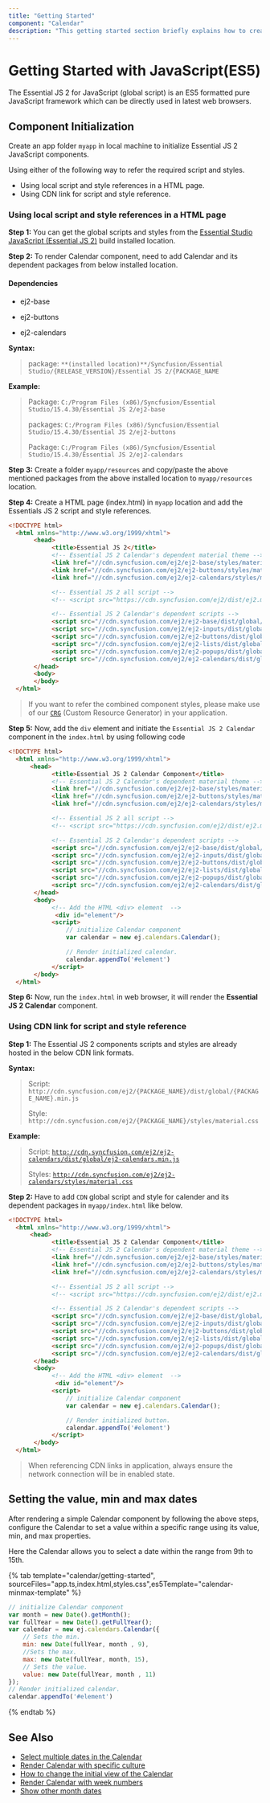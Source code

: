```yaml
---
title: "Getting Started"
component: "Calendar"
description: "This getting started section briefly explains how to create a calendar component in application."
---
```


# Getting Started  with JavaScript(ES5)

The Essential JS 2 for JavaScript (global script) is an ES5 formatted pure JavaScript framework which can be directly used in latest web browsers.

## Component Initialization

Create an app folder `myapp` in local machine to initialize Essential JS 2 JavaScript components.

Using either of the following way to refer the required script and styles.

* Using local script and style references in a HTML page.
* Using CDN link for script and style reference.

### Using local script and style references in a HTML page

**Step 1:** You can get the global scripts and styles from the [Essential Studio JavaScript (Essential JS 2)](https://www.syncfusion.com/downloads/essential-js2) build installed location.

**Step 2:** To render Calendar component, need to add Calendar and its dependent packages from below installed location.

#### Dependencies

* ej2-base

* ej2-buttons

* ej2-calendars

**Syntax:**

> package: `**(installed location)**/Syncfusion/Essential Studio/{RELEASE_VERSION}/Essential JS 2/{PACKAGE_NAME`

**Example:**

> Package: `C:/Program Files (x86)/Syncfusion/Essential Studio/15.4.30/Essential JS 2/ej2-base`
>
> packages: `C:/Program Files (x86)/Syncfusion/Essential Studio/15.4.30/Essential JS 2/ej2-buttons`
>
> Package: `C:/Program Files (x86)/Syncfusion/Essential Studio/15.4.30/Essential JS 2/ej2-calendars`
>

**Step 3:** Create a folder `myapp/resources` and copy/paste the above mentioned packages from the above installed location to `myapp/resources` location.

**Step 4:** Create a HTML page (index.html) in `myapp` location and add the Essentials JS 2 script and style references.

```html
<!DOCTYPE html>
  <html xmlns="http://www.w3.org/1999/xhtml">
       <head>
            <title>Essential JS 2</title>
            <!-- Essential JS 2 Calendar's dependent material theme -->
            <link href="//cdn.syncfusion.com/ej2/ej2-base/styles/material.css" rel="stylesheet" type="text/css" />
            <link href="//cdn.syncfusion.com/ej2/ej2-buttons/styles/material.css" rel="stylesheet" type="text/css" />
            <link href="//cdn.syncfusion.com/ej2/ej2-calendars/styles/material.css" rel="stylesheet" type="text/css" />

            <!-- Essential JS 2 all script -->
            <!-- <script src="https://cdn.syncfusion.com/ej2/dist/ej2.min.js" type="text/javascript"></script> -->

            <!-- Essential JS 2 Calendar's dependent scripts -->
            <script src="//cdn.syncfusion.com/ej2/ej2-base/dist/global/ej2-base.min.js" type="text/javascript"></script>
            <script src="//cdn.syncfusion.com/ej2/ej2-inputs/dist/global/ej2-inputs.min.js" type="text/javascript"></script>
            <script src="//cdn.syncfusion.com/ej2/ej2-buttons/dist/global/ej2-buttons.min.js" type="text/javascript"></script>
            <script src="//cdn.syncfusion.com/ej2/ej2-lists/dist/global/ej2-lists.min.js" type="text/javascript"></script>
            <script src="//cdn.syncfusion.com/ej2/ej2-popups/dist/global/ej2-popups.min.js" type="text/javascript"></script>
            <script src="//cdn.syncfusion.com/ej2/ej2-calendars/dist/global/ej2-calendars.min.js" type="text/javascript"></script>
       </head>
       <body>
       </body>
  </html>
```

> If you want to refer the combined component styles, please make use of our [`CRG`](https://crg.syncfusion.com/) (Custom Resource Generator) in your application.

**Step 5:** Now, add the `div` element and initiate the `Essential JS 2 Calendar` component in the `index.html` by using following code

```html
<!DOCTYPE html>
  <html xmlns="http://www.w3.org/1999/xhtml">
      <head>
            <title>Essential JS 2 Calendar Component</title>
            <!-- Essential JS 2 Calendar's dependent material theme -->
            <link href="//cdn.syncfusion.com/ej2/ej2-base/styles/material.css" rel="stylesheet" type="text/css" />
            <link href="//cdn.syncfusion.com/ej2/ej2-buttons/styles/material.css" rel="stylesheet" type="text/css" />
            <link href="//cdn.syncfusion.com/ej2/ej2-calendars/styles/material.css" rel="stylesheet" type="text/css" />

            <!-- Essential JS 2 all script -->
            <!-- <script src="https://cdn.syncfusion.com/ej2/dist/ej2.min.js" type="text/javascript"></script> -->

            <!-- Essential JS 2 Calendar's dependent scripts -->
            <script src="//cdn.syncfusion.com/ej2/ej2-base/dist/global/ej2-base.min.js" type="text/javascript"></script>
            <script src="//cdn.syncfusion.com/ej2/ej2-inputs/dist/global/ej2-inputs.min.js" type="text/javascript"></script>
            <script src="//cdn.syncfusion.com/ej2/ej2-buttons/dist/global/ej2-buttons.min.js" type="text/javascript"></script>
            <script src="//cdn.syncfusion.com/ej2/ej2-lists/dist/global/ej2-lists.min.js" type="text/javascript"></script>
            <script src="//cdn.syncfusion.com/ej2/ej2-popups/dist/global/ej2-popups.min.js" type="text/javascript"></script>
            <script src="//cdn.syncfusion.com/ej2/ej2-calendars/dist/global/ej2-calendars.min.js" type="text/javascript"></script>
       </head>
       <body>
            <!-- Add the HTML <div> element  -->
             <div id="element"/>
            <script>
                // initialize Calendar component
                var calendar = new ej.calendars.Calendar();

                // Render initialized calendar.
                calendar.appendTo('#element')
            </script>
       </body>
  </html>
```

**Step 6:** Now, run the `index.html` in web browser, it will render the **Essential JS 2 Calendar** component.

### Using CDN link for script and style reference

**Step 1:** The Essential JS 2 components scripts and styles are already hosted in the below CDN link formats.

**Syntax:**
> Script: `http://cdn.syncfusion.com/ej2/{PACKAGE_NAME}/dist/global/{PACKAGE_NAME}.min.js`
>
> Style: `http://cdn.syncfusion.com/ej2/{PACKAGE_NAME}/styles/material.css`

**Example:**
> Script: [`http://cdn.syncfusion.com/ej2/ej2-calendars/dist/global/ej2-calendars.min.js`](http://cdn.syncfusion.com/ej2/ej2-calendars/dist/global/ej2-calendars.min.js)
>
> Styles: [`http://cdn.syncfusion.com/ej2/ej2-calendars/styles/material.css`](http://cdn.syncfusion.com/ej2/ej2-calendars/styles/material.css)
>

**Step 2:** Have to add `CDN` global script and style for calender and its dependent packages in `myapp/index.html` like below.

```html
<!DOCTYPE html>
  <html xmlns="http://www.w3.org/1999/xhtml">
      <head>
            <title>Essential JS 2 Calendar Component</title>
            <!-- Essential JS 2 Calendar's dependent material theme -->
            <link href="//cdn.syncfusion.com/ej2/ej2-base/styles/material.css" rel="stylesheet" type="text/css" />
            <link href="//cdn.syncfusion.com/ej2/ej2-buttons/styles/material.css" rel="stylesheet" type="text/css" />
            <link href="//cdn.syncfusion.com/ej2/ej2-calendars/styles/material.css" rel="stylesheet" type="text/css" />

            <!-- Essential JS 2 all script -->
            <!-- <script src="https://cdn.syncfusion.com/ej2/dist/ej2.min.js" type="text/javascript"></script> -->

            <!-- Essential JS 2 Calendar's dependent scripts -->
            <script src="//cdn.syncfusion.com/ej2/ej2-base/dist/global/ej2-base.min.js" type="text/javascript"></script>
            <script src="//cdn.syncfusion.com/ej2/ej2-inputs/dist/global/ej2-inputs.min.js" type="text/javascript"></script>
            <script src="//cdn.syncfusion.com/ej2/ej2-buttons/dist/global/ej2-buttons.min.js" type="text/javascript"></script>
            <script src="//cdn.syncfusion.com/ej2/ej2-lists/dist/global/ej2-lists.min.js" type="text/javascript"></script>
            <script src="//cdn.syncfusion.com/ej2/ej2-popups/dist/global/ej2-popups.min.js" type="text/javascript"></script>
            <script src="//cdn.syncfusion.com/ej2/ej2-calendars/dist/global/ej2-calendars.min.js" type="text/javascript"></script>
       </head>
       <body>
            <!-- Add the HTML <div> element  -->
             <div id="element"/>
            <script>
                // initialize Calendar component
                var calendar = new ej.calendars.Calendar();

                // Render initialized button.
                calendar.appendTo('#element')
            </script>
       </body>
  </html>
```

>When referencing CDN links in application, always ensure the network connection will be in enabled state.

## Setting the value, min and max dates

After rendering a simple Calendar component by following the above steps, configure the Calendar to set a value within a specific range using its value, min, and max properties.

Here the Calendar allows you to select a date within the range from 9th to 15th.

{% tab template="calendar/getting-started", sourceFiles="app.ts,index.html,styles.css",es5Template="calendar-minmax-template" %}

```javascript
// initialize Calendar component
var month = new Date().getMonth();
var fullYear = new Date().getFullYear();
var calendar = new ej.calendars.Calendar({
    // Sets the min.
    min: new Date(fullYear, month , 9),
    //Sets the max.
    max: new Date(fullYear, month, 15),
    // Sets the value.
    value: new Date(fullYear, month , 11)
});
// Render initialized calendar.
calendar.appendTo('#element')
```

{% endtab %}

## See Also

* [Select multiple dates in the Calendar](./multi-select)
* [Render Calendar with specific culture](./globalization)
* [How to change the initial view of the Calendar](./calendar-views)
* [Render Calendar with week numbers](./how-to/render-the-calendar-with-week-numbers)
* [Show other month dates](./how-to/show-dates-of-other-months)